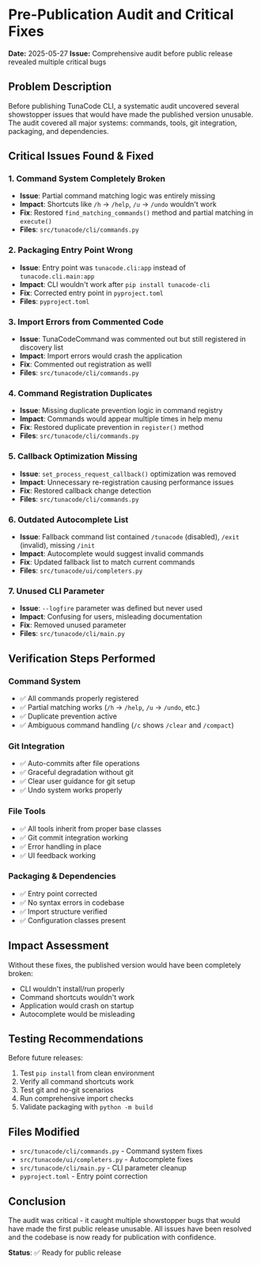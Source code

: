 # Pre-Publication Audit and Critical Fixes
**Date:** 2025-05-27
**Issue:** Comprehensive audit before public release revealed multiple critical bugs

## Problem Description
Before publishing TunaCode CLI, a systematic audit uncovered several showstopper issues that would have made the published version unusable. The audit covered all major systems: commands, tools, git integration, packaging, and dependencies.

## Critical Issues Found & Fixed

### 1. **Command System Completely Broken**
- **Issue**: Partial command matching logic was entirely missing
- **Impact**: Shortcuts like `/h` → `/help`, `/u` → `/undo` wouldn't work
- **Fix**: Restored `find_matching_commands()` method and partial matching in `execute()`
- **Files**: `src/tunacode/cli/commands.py`

### 2. **Packaging Entry Point Wrong**
- **Issue**: Entry point was `tunacode.cli:app` instead of `tunacode.cli.main:app`
- **Impact**: CLI wouldn't work after `pip install tunacode-cli`
- **Fix**: Corrected entry point in `pyproject.toml`
- **Files**: `pyproject.toml`

### 3. **Import Errors from Commented Code**
- **Issue**: TunaCodeCommand was commented out but still registered in discovery list
- **Impact**: Import errors would crash the application
- **Fix**: Commented out registration as welll
- **Files**: `src/tunacode/cli/commands.py`

### 4. **Command Registration Duplicates**
- **Issue**: Missing duplicate prevention logic in command registry
- **Impact**: Commands would appear multiple times in help menu
- **Fix**: Restored duplicate prevention in `register()` method
- **Files**: `src/tunacode/cli/commands.py`

### 5. **Callback Optimization Missing**
- **Issue**: `set_process_request_callback()` optimization was removed
- **Impact**: Unnecessary re-registration causing performance issues
- **Fix**: Restored callback change detection
- **Files**: `src/tunacode/cli/commands.py`

### 6. **Outdated Autocomplete List**
- **Issue**: Fallback command list contained `/tunacode` (disabled), `/exit` (invalid), missing `/init`
- **Impact**: Autocomplete would suggest invalid commands
- **Fix**: Updated fallback list to match current commands
- **Files**: `src/tunacode/ui/completers.py`

### 7. **Unused CLI Parameter**
- **Issue**: `--logfire` parameter was defined but never used
- **Impact**: Confusing for users, misleading documentation
- **Fix**: Removed unused parameter
- **Files**: `src/tunacode/cli/main.py`

## Verification Steps Performed

### Command System
- ✅ All commands properly registered
- ✅ Partial matching works (`/h` → `/help`, `/u` → `/undo`, etc.)
- ✅ Duplicate prevention active
- ✅ Ambiguous command handling (`/c` shows `/clear` and `/compact`)

### Git Integration
- ✅ Auto-commits after file operations
- ✅ Graceful degradation without git
- ✅ Clear user guidance for git setup
- ✅ Undo system works properly

### File Tools
- ✅ All tools inherit from proper base classes
- ✅ Git commit integration working
- ✅ Error handling in place
- ✅ UI feedback working

### Packaging & Dependencies
- ✅ Entry point corrected
- ✅ No syntax errors in codebase
- ✅ Import structure verified
- ✅ Configuration classes present

## Impact Assessment
Without these fixes, the published version would have been completely broken:
- CLI wouldn't install/run properly
- Command shortcuts wouldn't work
- Application would crash on startup
- Autocomplete would be misleading

## Testing Recommendations
Before future releases:
1. Test `pip install` from clean environment
2. Verify all command shortcuts work
3. Test git and no-git scenarios
4. Run comprehensive import checks
5. Validate packaging with `python -m build`

## Files Modified
- `src/tunacode/cli/commands.py` - Command system fixes
- `src/tunacode/ui/completers.py` - Autocomplete fixes
- `src/tunacode/cli/main.py` - CLI parameter cleanup
- `pyproject.toml` - Entry point correction

## Conclusion
The audit was critical - it caught multiple showstopper bugs that would have made the first public release unusable. All issues have been resolved and the codebase is now ready for publication with confidence.

**Status**: ✅ Ready for public release
